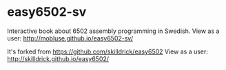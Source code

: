 easy6502-sv
===========

Interactive book about 6502 assembly programming in Swedish.
View as a user: http://mobluse.github.io/easy6502-sv/
 

It's forked from https://github.com/skilldrick/easy6502
View as a user: http://skilldrick.github.io/easy6502/
